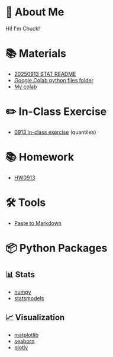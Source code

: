 # 👔 About Me
Hi! I'm Chuck!

# 📚 Materials
- [20250913 STAT README](https://docs.google.com/spreadsheets/d/1-UFyabcTQTQ9ZaXoXk9rYrOnwDxJEAOYwu1l0E4ezAQ/edit?usp=sharing)
- [Google Colab python files folder](https://drive.google.com/drive/folders/15ehJAjL8AZbzjNRJMk5KlFeJlzFMnSEK?usp=sharing)
- [My colab](https://drive.google.com/drive/folders/1_maaXJom4Pm3zMW5ftkV9EGyPRcFJToY?usp=drive_link)

# ✏️ In-Class Exercise
- [0913 in-class exercise](https://colab.research.google.com/drive/11bHlxmhZ0DXfqTn8fhpE8vlVmp03GyjU?usp=drive_link) (quantiles)

# 📚 Homework
- [HW0913](https://github.com/HWTeng-Teaching/202509-Statistics/blob/main/13015_%E6%9E%97%E7%85%92%E8%BB%92/HW0913/README.md)

# 🛠️ Tools
- [Paste to Markdown](https://euangoddard.github.io/clipboard2markdown/)

# 📦 Python Packages

## 📊 Stats
- [numpy](https://numpy.org/doc/stable/)
- [statsmodels](https://www.statsmodels.org/stable/index.html#)

## 📈 Visualization
- [matplotlib](https://matplotlib.org/stable/users/index)
- [seaborn](https://seaborn.pydata.org/examples/index.html)
- [plotly](https://plotly.com/examples/)


